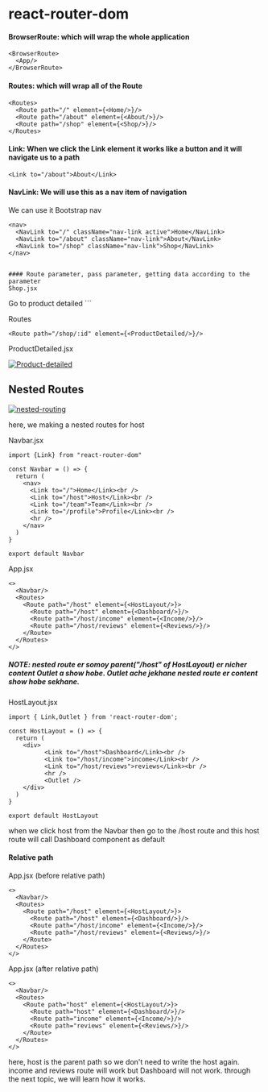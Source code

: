 # react-router-dom

#### BrowserRoute: which will wrap the whole application
```
<BrowserRoute>
  <App/>
</BrowserRoute>
```
#### Routes: which will wrap all of the Route
```
<Routes>
  <Route path="/" element={<Home/>}/>
  <Route path="/about" element={<About/>}/>
  <Route path="/shop" element={<Shop/>}/>
</Routes>
```


#### Link: When we click the Link element it works like a button and it will navigate us to a path
```
<Link to="/about">About</Link>
```

#### NavLink: We will use this as a nav item of navigation
We can use it Bootstrap nav
```
<nav>
  <NavLink to="/" className="nav-link active">Home</NavLink>
  <NavLink to="/about" className="nav-link">About</NavLink>
  <NavLink to="/shop" className="nav-link">Shop</NavLink>
</nav>


#### Route parameter, pass parameter, getting data according to the parameter
Shop.jsx
```
<Link to={`/shop/${id}`}>Go to product detailed</Link>
```

Routes
```
<Route path="/shop/:id" element={<ProductDetailed/>}/>
```

ProductDetailed.jsx

<a href="https://ibb.co/q1NFV6F"><img src="https://i.ibb.co/q1NFV6F/Product-detailed.png" alt="Product-detailed" border="0"></a>


## Nested Routes

<a href="https://ibb.co/BqJ5zL2"><img src="https://i.ibb.co/BqJ5zL2/nested-routing.png" alt="nested-routing" border="0"></a>

here, we making a nested routes for host


Navbar.jsx
```
import {Link} from "react-router-dom"

const Navbar = () => {
  return (
    <nav>
      <Link to="/">Home</Link><br />
      <Link to="/host">Host</Link><br />
      <Link to="/team">Team</Link><br />
      <Link to="/profile">Profile</Link><br />
      <hr />
    </nav>
  )
}

export default Navbar

```


App.jsx
```
<>
  <Navbar/>
  <Routes>
    <Route path="/host" element={<HostLayout/>}>
      <Route path="/host" element={<Dashboard/>}/>
      <Route path="/host/income" element={<Income/>}/>
      <Route path="/host/reviews" element={<Reviews/>}/>
    </Route>
  </Routes>
</>
```
##### NOTE: nested route er somoy parent("/host" of HostLayout) er nicher content Outlet a show hobe. Outlet ache jekhane nested route er content show hobe sekhane.

HostLayout.jsx
```
import { Link,Outlet } from 'react-router-dom';

const HostLayout = () => {
  return (
    <div>
          <Link to="/host">Dashboard</Link><br />
          <Link to="/host/income">income</Link><br />
          <Link to="/host/reviews">reviews</Link><br />
          <hr />
          <Outlet />
    </div>
  )
}

export default HostLayout

```

when we click host from the Navbar then go to the /host route and this host route will call Dashboard component as default


#### Relative path


App.jsx (before relative path)
```
<>
  <Navbar/>
  <Routes>
    <Route path="/host" element={<HostLayout/>}>
      <Route path="/host" element={<Dashboard/>}/>
      <Route path="/host/income" element={<Income/>}/>
      <Route path="/host/reviews" element={<Reviews/>}/>
    </Route>
  </Routes>
</>
```

App.jsx (after relative path)
```
<>
  <Navbar/>
  <Routes>
    <Route path="host" element={<HostLayout/>}>
      <Route path="host" element={<Dashboard/>}/>
      <Route path="income" element={<Income/>}/>
      <Route path="reviews" element={<Reviews/>}/>
    </Route>
  </Routes>
</>
```
here, host is the parent path so we don't need to write the host again. income and reviews route will work but Dashboard will not work. through the next topic, we will learn how it works.



















